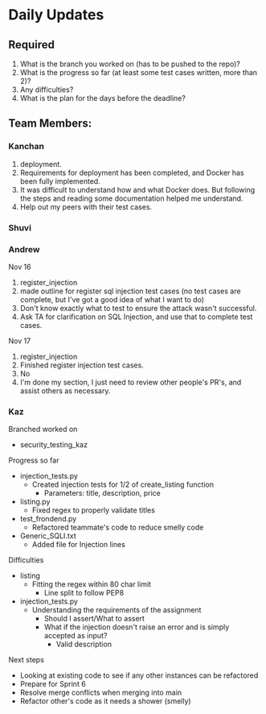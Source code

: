 # Daily Updates

## Required

1. What is the branch you worked on (has to be pushed to the repo)?
2. What is the progress so far (at least some test cases written, more than 2)?
3. Any difficulties?
4. What is the plan for the days before the deadline?

## Team Members:
### Kanchan
1. deployment. 
2. Requirements for deployment has been completed, and Docker has been fully implemented.
3. It was difficult to understand how and what Docker does. But following the steps and reading some documentation helped me understand.
4. Help out my peers with their test cases. 

### Shuvi

### Andrew
Nov 16
1. register_injection
2. made outline for register sql injection test cases (no test cases are complete, but I've got a good idea of what I want to do)
3. Don't know exactly what to test to ensure the attack wasn't successful.
4. Ask TA for clarification on SQL Injection, and use that to complete test cases.

Nov 17
1. register_injection
2. Finished register injection test cases.
3. No
4. I'm done my section, I just need to review other people's PR's, and assist others as necessary.

### Kaz
Branched worked on
* security_testing_kaz

Progress so far
* injection_tests.py
  * Created injection tests for 1/2 of create_listing function
    * Parameters: title, description, price
* listing.py
  * Fixed regex to properly validate titles
* test_frondend.py
  * Refactored teammate's code to reduce smelly code
* Generic_SQLI.txt
  * Added file for Injection lines

Difficulties
* listing
  * Fitting the regex within 80 char limit
    * Line split to follow PEP8
* injection_tests.py
  * Understanding the requirements of the assignment
    * Should I assert/What to assert
    * What if the injection doesn't raise an error and is simply accepted as input?
      * Valid description

Next steps
* Looking at existing code to see if any other instances can be refactored
* Prepare for Sprint 6
* Resolve merge conflicts when merging into main
* Refactor other's code as it needs a shower (smelly)

